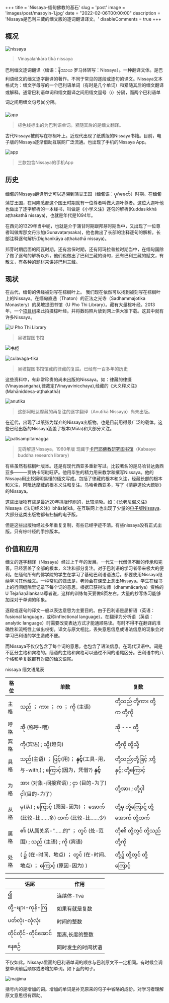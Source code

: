 +++
title = 'Nissaya-缅甸佛教的基石'
slug = 'post'
image = 'images/post/masoyin-1.jpg'
date = "2022-02-06T00:00:00"
description = 'Nissaya是巴利三藏的缅文版的逐词翻译译文。'
disableComments = true
+++
## 概况

![nissaya](/images/vinayalankara-nissaya.jpg)
>Vinayalaṅkāra ṭīkā nissaya

巴利缅文逐词翻译（缅语：နိဿယ 罗马体转写：Nissaya）。一种翻译文体。是巴利语经文的缅文逐字翻译的著作。不同于常见的逐段或逐句的译文。Nissaya文本格式为：缅文字母写的一个巴利语单词（有时是几个单词）和紧随其后的缅文翻译或解释。通常巴利语单词和缅文翻译之间用缅文逗号（၊）分隔，而两个巴利语单词之间用缅文句号(။)分隔。

![app](/images/sample.jpg)

>棕色线标出的为巴利语单词。紧随其后的是缅文翻译。

古代Nissaya被刻写在棕榈叶上。近现代出现了纸质版的Nissaya书籍。目前，电子版的Nissaya逐渐借助互联网广泛流通。也出现了手机的Nissaya App。

![app](/images/nissaya-app.jpg)
>三款包含Nissaya的手机App

## 历史

缅甸的Nissaya翻译历史可以追溯到蒲甘王国（缅甸语：ပုဂံခေတ်）时期。在缅甸蒲甘王国，在阿隆悉都这个国王时期就有一位尊者叫做大迦叶尊者。这位大迦叶他也做出了逐字解析的一本经书，叫做是《小学义注》逐句的解析(Kuddasikkhā aṭṭhakathā nissaya)，也就是年代是1094年。

在西元的1329年当中呢，也就是介于蒲甘时期跟邦芽时期当中，又出现了一位尊者叫做库那文丹沙加(Gunavaṭaṃsaka)，他也做出了长部的注释逐句的解析。长部注释逐句解析(Dighanikāya aṭṭhakathā nissaya)。

邦芽时期后面的阿瓦时期，还有宫保时期，还有阿玛拉普拉时期当中，在缅甸国除了做了逐句的解析以外，他们也做出了巴利三藏的诗句，还有巴利三藏的赋文，有散文，有各种的题材来讲述巴利三藏。



## 现状

在古代，缅甸的佛经被刻写在棕榈叶上。
我们现在依然可以找到被刻写在棕榈叶上的Nissaya。在缅甸直通（Thaton）的正法之光寺（Sadhamma­jotika Monastery）的吴坡提图书馆（U Pho Thi Library）。藏有大量棕叶经。2013年，一个[项目组](https://mmdl.utoronto.ca/about/the-project-to-digitize/)来此拍摄棕叶经。并将数码照片放到网上供大家下载。这其中就有许多Nissaya。

![U Pho Thi Library](/images/1-UPhoThi-1024x768.jpg)
>吴坡提图书馆

![书柜](/images/2-ms-cabinet-e1511321950399-768x1024.jpg)


![culavaga-tika](/images/culavaga-tika.jpg)
>吴坡提图书馆馆藏的律藏的复註。已经有一百多年的历史

这些资料中，有非常珍贵的尚未出版的Nissaya。如：律藏的律摄(Vinayasaṅgaha),律裁定(Vinayavinicchaya),经藏的《大义释义注》(Mahāniddesa-aṭṭhakathā)

![anutika](/images/anutika-1.jpg)
>这部阿毗达摩藏的再复注的逐字翻译（Anuṭīkā Nissaya）尚未出版。

在近代，出现了以纸张为媒介的Nissaya出版物。也是目前用得最广泛的载体。这些已经出版的Nissaya涵盖了根本(Mūla)和大部分义注。

![patisampitamagga](/images/patisampitamagga.jpg)
>无碍解道Nissaya，1960年版 现藏于[卡巴耶佛教研究图书馆](http://www.kbrl.gov.mm/)（Kabaaye buddha research library）

有些虽然有棕榈叶版本。还是有现代西亚多重新写过。比较著名的是马哈甘达勇西亚多———贾纳卡阿毗旺萨。他用毕生的精力用来教学和撰写Nissaya。他的Nissaya用比较简明易懂的缅文写成。包括了律藏的根本和义注，经藏长部的根本和义注，阿毗达摩藏的根本义注和复注。马哈希西亚多，写了《清静道论大疏钞》的Nissaya。

这些出版物有些是最近20年排版印刷的，比较清晰。如：《长老尼偈义注》Nissaya《法句经义注》bhāsāṭīkā。在互联网上也出现了少量的[电子版Nissaya](https://palimyanmarpitaka.blogspot.com/2021/05/blog-post_36.html). 大部分这类出版物都有扫描的电子版。

但是这些出版物经过多年重复复制，有些已经字迹不清。有些nissaya没有正式出版。只有棕叶经的手抄版本。

## 价值和应用

缅文的逐字翻译（Nissaya）经过上千年的发展。一代又一代僧侣不断的传承和完善。已经涵盖了全部的根本，义注和部分复注。对于巴利语的学习者带来极大的便利。在缅甸所有的佛学院的学生在学习了基础巴利语语法后。都要使用Nissaya继续学习其他经文。一种常见的做法是，老师会在课堂上念出Nissaya。学生在经书上的行间缝隙里记录下每个词的意思。根据已获得法师（dhammācariya）资格的U Tejañaṇālankara尊者说，这样的训练每天要做8页左右。大量的抄写练习能够加深对于单词的印象。

逐段或逐句的译文一般以表达意思为主要目的。由于巴利语是屈折语（英语：fusional language，或称inflectional language）。在翻译为分析语（英语：analytic language）时需要改变表达方式才能通顺易读。有时不得不在翻译的准确性和流畅性上做出权衡。译文与原文相比，丢失意思信息或语法信息的现象会对学习巴利语的学生造成不便。

而Nissaya不仅仅包含了每个词的意思。也包含了语法信息。在现代汉语中。词是不区分主格和宾格的。缅语的主格和宾格可以通过不同的语尾区分。巴利语中的八个格和单复数都有对应的缅文语尾。

nissaya 缅文语尾表

| 格位 | 单数 | 复数 |
| - | - | - | 
|主格|  သည် ； ကား ； က ； ကို (主语) | တို့သည် တို့ကား  တို့က တို့ကို |  
|呼格|  အို (称呼-喂) | အို --- တို့ |
|宾格| ကို(宾语) ; သို့(趋向) | တို့ကို  တို့သို့ |
|具格| သည်(主语) ； ဖြင့်(用)； **နှင့်**(工具-用，与-with,) ;  ကြောင့်(因为，凭借?)  **နှင့်**  |တို့သည်;တို့ဖြင့် ;တို့နှင့်; တို့ကြောင့် |
|为格| အား (对象-间接宾语) ; ငှာ (目的-为了)  ငှါ(目的-为了) | တို့အား ; တို့ငှါ |
|从格|  မှ(从) ;  ကြောင့် (原因-因为) ； အောက် (比较-比……多) ထက် (比较-比……少)  | တို့မှ တို့ကြောင်ု့  တို့အောက် တို့ထက် |
|属格| ၏ (从属关系-“……的” ； တွင် (处-范围) ; သည် (主语) ; ကို (宾语) | တို၏ တို့တွင် တို့သည် တို့ကို  |
|处格| ( ၌ (在-时间、地点) ； တွင် (在-时间、地点) ；  ကြောင့် (原因-因为) )  | တို့၌ တို့တွင် တို့ကြောင့် |


| 语尾 | 作用 |
| - | - |
| ၍  |  连续体-Tvā |
| တို့-များ-ကုန်-ကြ  |  如果有就是复数 |
| ပတ်လုံး-လုံလုံး  | 时间的整数 |
| တိုင်တိုင်-တိုင်အောင်  |  距离,长度的整数 |
| နေစဉ်  |  同时发生的时间状语 |

不仅如此。Nissaya里面的巴利语单词的顺序与巴利原文不一定相同。有时候会调整单词前后顺序或者增加单词。如下面的句子。

![majjima](/images/sample2.png)

括号内的是增加的词。增加的单词是补充原来的句子中省略的成份。对学习者理解原文意思很有帮助。